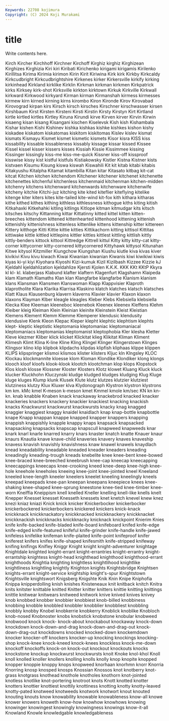 ```yaml
---
Keywords: 22708 kojimura
Copyright: (C) 2024 Koji Murakami
---
```


# title

Write contents here.



Kirch Kircher Kirchhoff
Kirchner Kirchoff Kirghiz kirghiz Kirghizean Kirghizes Kirghizia Kiri kiri Kiribati
Kirichenko kirigami kirigamis Kirilenko Kirillitsa Kirima Kirimia kirimon Kirin Kirit
Kiriwina Kirk kirk Kirkby Kirkcaldy Kirkcudbright Kirkcudbrightshire Kirkenes kirker Kirkersville
kirkify kirking kirkinhead Kirkland kirklike Kirklin Kirkman kirkman kirkmen Kirkpatrick
kirks Kirksey kirk-shot Kirksville kirkton kirktown Kirkuk Kirkville Kirkwall kirkward
Kirkwood kirkyard Kirman kirman Kirmanshah kirmess kirmesses kirmew kirn kirned
kirning kirns kirombo Kiron Kironde Kirov Kirovabad Kirovograd kirpan kirs
Kirsch kirsch kirsches Kirschner kirschwasser kirsen Kirshbaum Kirst Kirsten Kirsteni
Kirsti Kirstin Kirsty Kirstyn Kirt Kirtland kirtle kirtled kirtles Kirtley
Kiruna Kirundi kirve Kirven kirver Kirvin Kirwin kisaeng kisan kisang
Kisangani kischen Kiselevsk Kish kish Kishambala Kishar kishen Kishi Kishinev
kishka kishkas kishke kishkes kishon kishy kiskadee kiskatom kiskatomas kiskitom
kiskitomas Kislev kislev kismat kismats Kismayu Kismet kismet kismetic kismets
Kisor kisra KISS kiss kissability kissable kissableness kissably kissage kissar
kissed Kissee Kissel kissel kisser kissers kisses Kissiah Kissie Kissimmee
kissing Kissinger kissingly kiss-me kiss-me-quick Kissner kiss-off kissproof kisswise kissy
kist kistful kistfuls Kistiakowsky Kistler Kistna Kistner kists kistvaen Kisumu
Kisung kiswa kiswah Kiswahili Kit kit kitab kitabi kitabis Kitakyushu
Kitalpha Kitamat kitambilla Kitan kitar Kitasato kitbag kit-cat kitcat Kitchen
kitchen kitchendom Kitchener kitchener kitchenet kitchenette kitchenettes kitchenful kitchenless kitchenmaid
kitchenman kitchen-midden kitchenry kitchens kitchenward kitchenwards kitchenware kitchenwife kitcheny kitchie
Kitchi-juz kitching kite kited kiteflier kiteflying kitelike kitenge kiter kiters
kites kite-tailed kite-wind kit-fox kith kithara kitharas kithe kithed kithes
kithing kithless kithlessness kithogue kiths kiting kitish Kitkahaxki Kitkehahki kitling
kitlings Kitlope kitman kitmudgar kits kitsch kitsches kitschy Kittanning kittar
Kittatinny kitted kittel kitten kitten-breeches kittendom kittened kittenhearted kittenhood kittening
kittenish kittenishly kittenishness kittenless kittenlike kittens kittenship kitter kittereen Kittery
kitthoge Kitti Kittie kittie kitties Kittikachorn kitting kittisol Kittitas kittiwake
kittle kittled kittlepins kittler kittles kittlest kittling kittlish kittly kittly-benders
kittock kittool Kittredge Kittrell kittul Kitty kitty kitty-cat kitty-corner kittycorner
kitty-cornered kittycornered Kittyhawk kittysol Kitunahan Kitwe kitysol Kitzmiller Kiungchow Kiungshan
Kiushu kiutle kiva kivas kiver kivikivi Kivu kivu kiwach Kiwai
Kiwanian kiwanian Kiwanis kiwi kiwikiwi kiwis kiyas ki-yi kiyi Kiyohara
Kiyoshi Kizi-kumuk Kizil Kizilbash Kizzee Kizzie kJ Kjeldahl kjeldahlization kjeldahlize
Kjersti Kjolen K.K.K. KKK KKt KKtP Kkyra kl kl- kl.
klaberjass Klabund klafter klaftern Klagenfurt Klagshamn Klaipeda klam Klamath Klamaths
Klan klan Klangfarbe klangfarbe Klanism klanism klans Klansman Klansmen Klanswoman
Klapp Klappvisier Klaproth klaprotholite Klara Klarika Klarrisa Klaskino klatch klatches
klatsch klatsches Klatt Klaus Klausenburg klavern klaverns Klavier klavier Klaxon
klaxon klaxons Klayman Klber kleagle kleagles Kleber Klebs Klebsiella klebsiella
Klecka Klee Kleeman kleeneboc kleenebok Kleenex kleenex Kleffens Klehm Kleiber
kleig Kleiman Klein Kleinian kleinite Kleinstein Kleist Kleistian Klemens Klement
Klemm Klemme Klemperer klendusic klendusity klendusive Klenk Kleon Klepac Kleper
klepht klephtic klephtism klephts klept- kleptic kleptistic kleptomania kleptomaniac kleptomaniacal
kleptomaniacs kleptomanias kleptomanist kleptophobia Kler klesha Kletter Kleve klezmer Kliber
klick klicket Klickitat klieg Klikitat Kliman Kliment Klimesh Klimt Klina
K-line Kline Kling Klingel Klinger Klingerstown Klinges Klingsor klino klip
klipbok klipdachs klipdas klipfish kliphaas klippe klippen KLIPS klipspringer klismoi
klismos klister klisters Kljuc kln Klngsley KLOC Klockau klockmannite kloesse
klom Kloman Klondike Klondiker klong klongs klooch kloof kloofs klook-klook
klootch klootchman klop klops Klopstock Klos klosh klosse Klossner Kloster
Klosters Klotz klowet Kluang Kluck kluck klucker Kluckhohn Kluczynski kludge
kludged kludges kludging Klug Kluge kluge kluges Klump klunk Klusek
Klute klutz klutzes klutzier klutziest klutziness klutzy Klux Kluxer klva
Klydonograph Klystron klystron klystrons km km. kMc kmel K-meson k-meson
kmet Kmmel kmole km/sec KN kn kn- kn. knab knabble
Knaben knack knackaway knackebrod knacked knacker knackeries knackers knackery knackier
knackiest knacking knackish knacks Knackwurst knackwurst knackwursts knacky knag knagged
knaggier knaggiest knaggy knaidel knaidlach knap knap-bottle knapbottle knape Knapp
knappan knappe knapped knapper knappers knapping knappish knappishly knapple knappy
knaps knapsack knapsacked knapsacking knapsacks knapscap knapscull knapweed knapweeds knar
knark knarl knarle knarred knarry knars knaster knatch knatte Knauer
knaur knaurs Knautia knave knave-child knaveries knavery knaves knaveship knavess
knavish knavishly knavishness knaw knawel knawels knaydlach knead kneadability kneadable
kneaded kneader kneaders kneading kneadingly kneading-trough kneads knebelite knee knee-bent
knee-bowed knee-braced knee-breeched kneebrush knee-cap kneecap kneecapping kneecappings kneecaps knee-crooking
kneed knee-deep knee-high knee-hole kneehole kneeholes kneeing knee-joint knee-jointed kneel
Kneeland kneeled knee-length kneeler kneelers kneelet kneeling kneelingly kneels kneepad
kneepads knee-pan kneepan kneepans kneepiece knees knee-shaking knee-shaped knee-sprung kneestone
knee-tied knee-timber knee-worn Kneiffia Kneippism knell knelled Kneller knelling knell-like
knells knelt Knepper Knesset knesset Knesseth knessets knet knetch knevel
knew knez knezi kniaz kniazi Knick knick knicker Knickerbocker knickerbocker
knickerbockered knickerbockers knickered knickers knick-knack knickknack knickknackatory knickknacked knickknackery knickknacket
knickknackish knickknacks knickknacky knicknack knickpoint Knierim Knies knife knife-backed knife-bladed
knife-board knifeboard knifed knife-edge knife-edged knife-featured knifeful knife-grinder knife-handle knife-jawed
knifeless knifelike knifeman knife-plaited knife-point knifeproof knifer kniferest knifers knifes
knife-shaped knifesmith knife-stripped knifeway knifing knifings Knifley Kniggr Knight knight
knight-adventurer knightage Knightdale knighted knight-errant knight-errantries knight-errantry knight-errantship knightess knight-head
knighthead knighthood knighthood-errant knighthoods Knightia knighting knightless knightlihood knightlike knightliness
knightling knightly Knighton knights Knightsbridge Knightsen knights-errant knight-service knightship knight's-spur
Knightstown Knightsville knightswort Knigsberg Knigshte Knik Knin Knipe Kniphofia Knippa
knipperdolling knish knishes Knisteneaux knit knitback knitch Knitra knits knitster
knittable knitted Knitter knitter knitters knittie knitting knittings knittle knitwear
knitwears knitweed knitwork knive knived knives knivey knob knobbed knobber
knobbier knobbiest knob-billed knobbiness knobbing knobble knobbled knobbler knobblier knobbliest
knobbling knobbly knobby Knobel knobkerrie knobkerry Knoblick knoblike Knobloch knob-nosed
Knobnoster knobs knobstick knobstone knobular knobweed knobwood knock knock- knock-about
knockabout knockaway knock-down knockdown knock-down-and-drag knock-down-and-drag-out knock-down-drag-out knockdowns knocked knocked-down
knockemdown knocker knocker-off knockers knocker-up knocking knockings knocking-shop knock-knee knock-kneed
knock-knees knockless knock-me-down knockoff knockoffs knock-on knock-out knockout knockouts knocks
knockstone knockup knockwurst knockwursts knoit Knoke knol-khol Knoll knoll knolled
knoller knollers knolling knolls knolly knop knopite knopped knopper knoppie
knoppy knops knopweed knorhaan knorhmn knorr Knorria Knorring knosp knosped
knosps Knossian Knossos knot knotberry knot-grass knotgrass knothead knothole knotholes
knothorn knot-jointed knotless knotlike knot-portering knotroot knots Knott knotted knotter
knotters knottier knottiest knottily knottiness knotting knotty knotty-leaved knotty-pated knotweed
knotweeds knotwork knotwort knout knouted knouting knouts know knowability knowable
knowableness know-all knowe knower knowers knoweth know-how knowhow knowhows knowing
knowinger knowingest knowingly knowingness knowings know-it-all Knowland Knowle knowledgable knowledgableness
